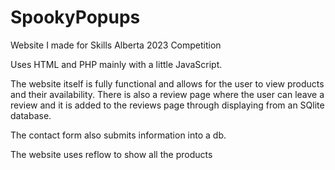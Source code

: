 # SpookyPopups
Website I made for Skills Alberta 2023 Competition

Uses HTML and PHP mainly with a little JavaScript.

The website itself is fully functional and allows for the user to view products and their availability. 
There is also a review page where the user can leave a review and it is added to the reviews page through 
displaying from an SQlite database.

The contact form also submits information into a db.

The website uses reflow to show all the products
